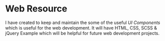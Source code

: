 # Web Resource
I have created to keep and maintain the some of the useful *UI Components* which is useful for the web development.
It will have HTML, CSS, SCSS &amp; jQuery Example which will be helpful for future web development projects.
